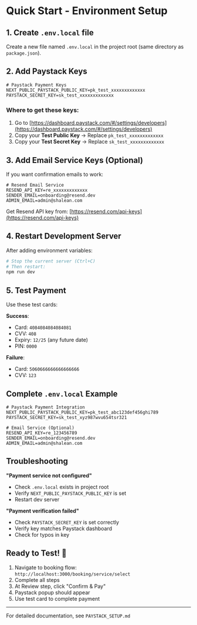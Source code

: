 # Quick Start - Environment Setup

## 1. Create `.env.local` file

Create a new file named `.env.local` in the project root (same directory as `package.json`).

## 2. Add Paystack Keys

```env
# Paystack Payment Keys
NEXT_PUBLIC_PAYSTACK_PUBLIC_KEY=pk_test_xxxxxxxxxxxxx
PAYSTACK_SECRET_KEY=sk_test_xxxxxxxxxxxxx
```

### Where to get these keys:

1. Go to [https://dashboard.paystack.com/#/settings/developers](https://dashboard.paystack.com/#/settings/developers)
2. Copy your **Test Public Key** → Replace `pk_test_xxxxxxxxxxxxx`
3. Copy your **Test Secret Key** → Replace `sk_test_xxxxxxxxxxxxx`

## 3. Add Email Service Keys (Optional)

If you want confirmation emails to work:

```env
# Resend Email Service
RESEND_API_KEY=re_xxxxxxxxxxxxx
SENDER_EMAIL=onboarding@resend.dev
ADMIN_EMAIL=admin@shalean.com
```

Get Resend API key from: [https://resend.com/api-keys](https://resend.com/api-keys)

## 4. Restart Development Server

After adding environment variables:

```bash
# Stop the current server (Ctrl+C)
# Then restart:
npm run dev
```

## 5. Test Payment

Use these test cards:

**Success**:
- Card: `4084084084084081`
- CVV: `408`
- Expiry: `12/25` (any future date)
- PIN: `0000`

**Failure**:
- Card: `5060666666666666666`
- CVV: `123`

## Complete `.env.local` Example

```env
# Paystack Payment Integration
NEXT_PUBLIC_PAYSTACK_PUBLIC_KEY=pk_test_abc123def456ghi789
PAYSTACK_SECRET_KEY=sk_test_xyz987wvu654tsr321

# Email Service (Optional)
RESEND_API_KEY=re_123456789
SENDER_EMAIL=onboarding@resend.dev
ADMIN_EMAIL=admin@shalean.com
```

## Troubleshooting

**"Payment service not configured"**
- Check `.env.local` exists in project root
- Verify `NEXT_PUBLIC_PAYSTACK_PUBLIC_KEY` is set
- Restart dev server

**"Payment verification failed"**
- Check `PAYSTACK_SECRET_KEY` is set correctly
- Verify key matches Paystack dashboard
- Check for typos in key

## Ready to Test! 🚀

1. Navigate to booking flow: `http://localhost:3000/booking/service/select`
2. Complete all steps
3. At Review step, click "Confirm & Pay"
4. Paystack popup should appear
5. Use test card to complete payment

---

For detailed documentation, see `PAYSTACK_SETUP.md`


